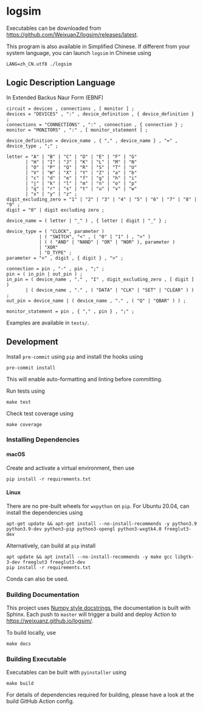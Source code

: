 # logsim

Executables can be downloaded from
https://github.com/WeixuanZ/logsim/releases/latest.

This program is also available in Simplified Chinese. If different from your
system language, you can launch `logsim` in Chinese using

```shell
LANG=zh_CN.utf8 ./logsim
```

## Logic Description Language

In Extended Backus Naur Form (EBNF)
```
circuit = devices , connections , [ monitor ] ;
devices = "DEVICES" , ":" , device_definition , { device_definition } ;
connections = "CONNECTIONS" , ":" , connection , { connection } ;
monitor = "MONITORS" , ":" , [ monitor_statement ] ;

device_definition = device_name , { "," , device_name } , "=" , device_type , ";" ;

letter = "A" | "B" | "C" | "D" | "E" | "F" | "G"
       | "H" | "I" | "J" | "K" | "L" | "M" | "N"
       | "O" | "P" | "Q" | "R" | "S" | "T" | "U"
       | "V" | "W" | "X" | "Y" | "Z" | "a" | "b"
       | "c" | "d" | "e" | "f" | "g" | "h" | "i"
       | "j" | "k" | "l" | "m" | "n" | "o" | "p"
       | "q" | "r" | "s" | "t" | "u" | "v" | "w"
       | "x" | "y" | "z" ;
digit_excluding_zero = "1" | "2" | "3" | "4" | "5" | "6" | "7" | "8" | "9" ;
digit = "0" | digit excluding zero ;

device_name = ( letter | "_" ) , { letter | digit | "_" } ;

device_type = ( "CLOCK", parameter )
            | ( "SWITCH", "<" , ( "0" | "1" ) , ">" )
            | ( ( "AND" | "NAND" | "OR" | "NOR" ), parameter )
            | "XOR"
            | "D_TYPE" ;
parameter = "<" , digit , { digit } , ">" ;

connection = pin , "-" , pin , ";" ;
pin = ( in_pin | out_pin ) ;
in_pin = ( device_name , "." , "I" , digit_excluding_zero , [ digit ] )
       | ( device_name , "." , ( "DATA" | "CLK" | "SET" | "CLEAR" ) ) ;
out_pin = device_name | ( device_name , "." , ( "Q" | "QBAR" ) ) ;

monitor_statement = pin , { "," , pin } , ";" ;
```

Examples are available in `tests/`.

## Development

Install `pre-commit` using `pip` and install the hooks using
```shell
pre-commit install
```
This will enable auto-formatting and linting before committing.

Run tests using
```shell
make test
```

Check test coverage using
```shell
make coverage
```

### Installing Dependencies

#### macOS

Create and activate a virtual environment, then use
```shell
pip install -r requirements.txt
```

#### Linux

There are no pre-built wheels for `wxpython` on `pip`. For Ubuntu 20.04, can
install the dependencies using

```shell
apt-get update && apt-get install --no-install-recommends -y python3.9 python3.9-dev python3-pip python3-opengl python3-wxgtk4.0 freeglut3-dev
```

Alternatively, can build at `pip` install

```shell
apt update && apt install --no-install-recommends -y make gcc libgtk-3-dev freeglut3 freeglut3-dev
pip install -r requirements.txt
```

Conda can also be used.


### Building Documentation

This project uses [Numpy style
docstrings](https://numpydoc.readthedocs.io/en/latest/format.html#docstring-standard),
the documentation is built with Sphinx.  Each push to `master` will trigger
a build and deploy Action to https://weixuanz.github.io/logsim/.

To build locally, use

```shell
make docs
```


### Building Executable

Executables can be built with `pyinstaller` using

```shell
make build
```

For details of dependencies required for building, please have a look at the
build GitHub Action config.
